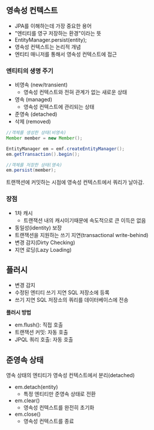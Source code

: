 ## 영속성 컨텍스트
- JPA를 이해하는데 가장 중요한 용어
- "엔티티를 영구 저장하는 환경"이라는 뜻
- EntityManager.persist(entity);
- 영속성 컨텍스트는 논리적 개념
- 엔티티 매니저를 통해서 영속성 컨텍스트에 접근

### 엔티티의 생명 주기
- 비영속 (new/transient)
  - 영속성 컨텍스트와 전혀 관계가 없는 새로운 상태
- 영속 (managed)
  - 영속성 컨텍스트에 관리되는 상태
- 준영속 (detached)
- 삭제 (removed)

```java
//객체를 생성한 상태(비영속)
Member member = new Member();

EntityManager em = emf.createEntityManager();
em.getTransaction().begin();

//객체를 저장한 상태(영속)
em.persist(member);
```

트랜잭션에 커밋하는 시점에 영속성 컨텍스트에서 쿼리가 날아감.

### 장점
- 1차 캐시
  - 트랜잭션 내의 캐시이기때문에 속도적으로 큰 이득은 없음
- 동일성(identity) 보장
- 트랜잭션을 지원하는 쓰기 지연(transactional write-behind)
- 변경 감지(Dirty Checking)
- 지연 로딩(Lazy Loading)

## 플러시
- 변경 감지
- 수정된 엔티티 쓰기 지연 SQL 저장소에 등록
- 쓰기 지연 SQL 저장소의 쿼리를 데이터베이스에 전송

**플러시 방법**
- em.flush(): 직접 호출
- 트랜잭션 커밋: 자동 호출
- JPQL 쿼리 호출: 자동 호출

## 준영속 상태
영속 상태의 엔티티가 영속성 컨텍스트에서 분리(detached)

- em.detach(entity)
  - 특정 엔티티만 준영속 상태로 전환
- em.clear()
  - 영속성 컨텍스트를 완전히 초기화
- em.close()
  - 영속성 컨텍스트를 종료

